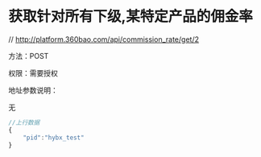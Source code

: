 # 获取针对所有下级,某特定产品的佣金率

// http://platform.360bao.com/api/commission_rate/get/2

方法：POST

权限：需要授权

地址参数说明：

无

```javascript
//上行数据
{
    "pid":"hybx_test"
}
```

